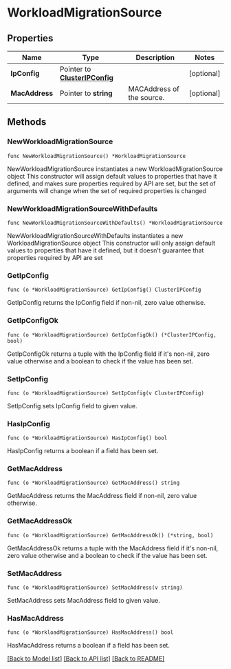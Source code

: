 # WorkloadMigrationSource

## Properties

Name | Type | Description | Notes
------------ | ------------- | ------------- | -------------
**IpConfig** | Pointer to [**ClusterIPConfig**](clusterIPConfig.md) |  | [optional] 
**MacAddress** | Pointer to **string** | MACAddress of the source. | [optional] 

## Methods

### NewWorkloadMigrationSource

`func NewWorkloadMigrationSource() *WorkloadMigrationSource`

NewWorkloadMigrationSource instantiates a new WorkloadMigrationSource object
This constructor will assign default values to properties that have it defined,
and makes sure properties required by API are set, but the set of arguments
will change when the set of required properties is changed

### NewWorkloadMigrationSourceWithDefaults

`func NewWorkloadMigrationSourceWithDefaults() *WorkloadMigrationSource`

NewWorkloadMigrationSourceWithDefaults instantiates a new WorkloadMigrationSource object
This constructor will only assign default values to properties that have it defined,
but it doesn't guarantee that properties required by API are set

### GetIpConfig

`func (o *WorkloadMigrationSource) GetIpConfig() ClusterIPConfig`

GetIpConfig returns the IpConfig field if non-nil, zero value otherwise.

### GetIpConfigOk

`func (o *WorkloadMigrationSource) GetIpConfigOk() (*ClusterIPConfig, bool)`

GetIpConfigOk returns a tuple with the IpConfig field if it's non-nil, zero value otherwise
and a boolean to check if the value has been set.

### SetIpConfig

`func (o *WorkloadMigrationSource) SetIpConfig(v ClusterIPConfig)`

SetIpConfig sets IpConfig field to given value.

### HasIpConfig

`func (o *WorkloadMigrationSource) HasIpConfig() bool`

HasIpConfig returns a boolean if a field has been set.

### GetMacAddress

`func (o *WorkloadMigrationSource) GetMacAddress() string`

GetMacAddress returns the MacAddress field if non-nil, zero value otherwise.

### GetMacAddressOk

`func (o *WorkloadMigrationSource) GetMacAddressOk() (*string, bool)`

GetMacAddressOk returns a tuple with the MacAddress field if it's non-nil, zero value otherwise
and a boolean to check if the value has been set.

### SetMacAddress

`func (o *WorkloadMigrationSource) SetMacAddress(v string)`

SetMacAddress sets MacAddress field to given value.

### HasMacAddress

`func (o *WorkloadMigrationSource) HasMacAddress() bool`

HasMacAddress returns a boolean if a field has been set.


[[Back to Model list]](../README.md#documentation-for-models) [[Back to API list]](../README.md#documentation-for-api-endpoints) [[Back to README]](../README.md)


